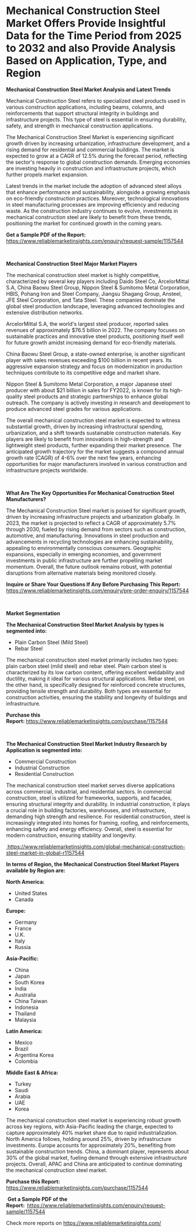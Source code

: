 <p><h1>Mechanical Construction Steel Market Offers Provide Insightful Data for the Time Period from 2025 to 2032 and also Provide Analysis Based on Application, Type, and Region</h1></p><p><strong>Mechanical Construction Steel Market Analysis and Latest Trends</strong></p>
<p><p>Mechanical Construction Steel refers to specialized steel products used in various construction applications, including beams, columns, and reinforcements that support structural integrity in buildings and infrastructure projects. This type of steel is essential in ensuring durability, safety, and strength in mechanical construction applications.</p><p>The Mechanical Construction Steel Market is experiencing significant growth driven by increasing urbanization, infrastructure development, and a rising demand for residential and commercial buildings. The market is expected to grow at a CAGR of 12.5% during the forecast period, reflecting the sector's response to global construction demands. Emerging economies are investing heavily in construction and infrastructure projects, which further propels market expansion. </p><p>Latest trends in the market include the adoption of advanced steel alloys that enhance performance and sustainability, alongside a growing emphasis on eco-friendly construction practices. Moreover, technological innovations in steel manufacturing processes are improving efficiency and reducing waste. As the construction industry continues to evolve, investments in mechanical construction steel are likely to benefit from these trends, positioning the market for continued growth in the coming years.</p></p>
<p><strong>Get a Sample PDF of the Report:&nbsp;</strong> <a href="https://www.reliablemarketinsights.com/enquiry/request-sample/1157544?utm_campaign=3036&utm_medium=2&utm_source=Github&utm_content=ia&utm_term=21032025&utm_id=mechanical-construction-steel">https://www.reliablemarketinsights.com/enquiry/request-sample/1157544</a></p>
<p>&nbsp;</p>
<p><strong>Mechanical Construction Steel Major Market Players</strong></p>
<p><p>The mechanical construction steel market is highly competitive, characterized by several key players including Daido Steel Co, ArcelorMittal S.A, China Baowu Steel Group, Nippon Steel & Sumitomo Metal Corporation, HBIS, Pohang Iron and Steel Company, Jiangsu Shagang Group, Ansteel, JFE Steel Corporation, and Tata Steel. These companies dominate the global steel production landscape, leveraging advanced technologies and extensive distribution networks.</p><p>ArcelorMittal S.A, the world's largest steel producer, reported sales revenues of approximately $76.5 billion in 2022. The company focuses on sustainable practices and innovative steel products, positioning itself well for future growth amidst increasing demand for eco-friendly materials.</p><p>China Baowu Steel Group, a state-owned enterprise, is another significant player with sales revenues exceeding $100 billion in recent years. Its aggressive expansion strategy and focus on modernization in production techniques contribute to its competitive edge and market share.</p><p>Nippon Steel & Sumitomo Metal Corporation, a major Japanese steel producer with about $21 billion in sales for FY2022, is known for its high-quality steel products and strategic partnerships to enhance global outreach. The company is actively investing in research and development to produce advanced steel grades for various applications.</p><p>The overall mechanical construction steel market is expected to witness substantial growth, driven by increasing infrastructural spending, urbanization, and a shift towards sustainable construction materials. Key players are likely to benefit from innovations in high-strength and lightweight steel products, further expanding their market presence. The anticipated growth trajectory for the market suggests a compound annual growth rate (CAGR) of 4-6% over the next few years, enhancing opportunities for major manufacturers involved in various construction and infrastructure projects worldwide.</p></p>
<p>&nbsp;</p>
<p><strong>What Are The Key Opportunities For Mechanical Construction Steel Manufacturers?</strong></p>
<p><p>The Mechanical Construction Steel market is poised for significant growth, driven by increasing infrastructure projects and urbanization globally. In 2023, the market is projected to reflect a CAGR of approximately 5.7% through 2030, fueled by rising demand from sectors such as construction, automotive, and manufacturing. Innovations in steel production and advancements in recycling technologies are enhancing sustainability, appealing to environmentally conscious consumers. Geographic expansions, especially in emerging economies, and government investments in public infrastructure are further propelling market momentum. Overall, the future outlook remains robust, with potential disruptions from alternative materials being monitored closely.</p></p>
<p><strong>Inquire or Share Your Questions If Any Before Purchasing This Report:</strong> <a href="https://www.reliablemarketinsights.com/enquiry/pre-order-enquiry/1157544?utm_campaign=3036&utm_medium=2&utm_source=Github&utm_content=ia&utm_term=21032025&utm_id=mechanical-construction-steel">https://www.reliablemarketinsights.com/enquiry/pre-order-enquiry/1157544</a></p>
<p>&nbsp;</p>
<p><strong>Market Segmentation</strong></p>
<p><strong>The Mechanical Construction Steel Market Analysis by types is segmented into:</strong></p>
<p><ul><li>Plain Carbon Steel (Mild Steel)</li><li>Rebar Steel</li></ul></p>
<p><p>The mechanical construction steel market primarily includes two types: plain carbon steel (mild steel) and rebar steel. Plain carbon steel is characterized by its low carbon content, offering excellent weldability and ductility, making it ideal for various structural applications. Rebar steel, on the other hand, is specifically designed for reinforced concrete structures, providing tensile strength and durability. Both types are essential for construction activities, ensuring the stability and longevity of buildings and infrastructure.</p></p>
<p><strong>Purchase this Report:&nbsp;</strong><a href="https://www.reliablemarketinsights.com/purchase/1157544?utm_campaign=3036&utm_medium=2&utm_source=Github&utm_content=ia&utm_term=21032025&utm_id=mechanical-construction-steel">https://www.reliablemarketinsights.com/purchase/1157544</a></p>
<p>&nbsp;</p>
<p><strong>The Mechanical Construction Steel Market Industry Research by Application is segmented into:</strong></p>
<p><ul><li>Commercial Construction</li><li>Industrial Construction</li><li>Residential Construction</li></ul></p>
<p><p>The mechanical construction steel market serves diverse applications across commercial, industrial, and residential sectors. In commercial construction, steel is utilized for frameworks, supports, and facades, ensuring structural integrity and durability. In industrial construction, it plays a crucial role in building factories, warehouses, and infrastructure, demanding high strength and resilience. For residential construction, steel is increasingly integrated into homes for framing, roofing, and reinforcements, enhancing safety and energy efficiency. Overall, steel is essential for modern construction, ensuring stability and longevity.</p></p>
<p><a href="https://www.reliablemarketinsights.com/global-mechanical-construction-steel-market-in-global-r1157544?utm_campaign=3036&utm_medium=2&utm_source=Github&utm_content=ia&utm_term=21032025&utm_id=mechanical-construction-steel">&nbsp;https://www.reliablemarketinsights.com/global-mechanical-construction-steel-market-in-global-r1157544</a></p>
<p><strong>In terms of Region, the Mechanical Construction Steel Market Players available by Region are:</strong></p>
<p>
    <p> <strong> North America: </strong>
        <ul>
            <li>United States</li>
            <li>Canada</li>
        </ul>
        </p> 
    <p> <strong> Europe: </strong>
        <ul>
            <li>Germany</li>
            <li>France</li>
            <li>U.K.</li>
            <li>Italy</li>
            <li>Russia</li>
        </ul>
        </p> 
    <p> <strong> Asia-Pacific: </strong>
        <ul>
            <li>China</li>
            <li>Japan</li>
            <li>South Korea</li>
            <li>India</li>
            <li>Australia</li>
            <li>China Taiwan</li>
            <li>Indonesia</li>
            <li>Thailand</li>
            <li>Malaysia</li>
        </ul>
        </p> 
    <p> <strong> Latin America: </strong>
        <ul>
            <li>Mexico</li>
            <li>Brazil</li>
            <li>Argentina Korea</li>
            <li>Colombia</li>
        </ul>
        </p> 
    <p> <strong> Middle East & Africa: </strong>
        <ul>
            <li>Turkey</li>
            <li>Saudi</li>
            <li>Arabia</li>
            <li>UAE</li>
            <li>Korea</li>
        </ul>
    </p>
    </p>
<p><p>The mechanical construction steel market is experiencing robust growth across key regions, with Asia-Pacific leading the charge, expected to capture approximately 40% market share due to rapid industrialization. North America follows, holding around 25%, driven by infrastructure investments. Europe accounts for approximately 20%, benefiting from sustainable construction trends. China, a dominant player, represents about 30% of the global market, fueling demand through extensive infrastructure projects. Overall, APAC and China are anticipated to continue dominating the mechanical construction steel market.</p></p>
<p><strong>Purchase this Report: </strong><a href="https://www.reliablemarketinsights.com/purchase/1157544?utm_campaign=3036&utm_medium=2&utm_source=Github&utm_content=ia&utm_term=21032025&utm_id=mechanical-construction-steel">https://www.reliablemarketinsights.com/purchase/1157544</a></p>
<p>&nbsp;<strong>Get a Sample PDF of the Report:&nbsp;&nbsp;</strong><a href="https://www.reliablemarketinsights.com/enquiry/request-sample/1157544?utm_campaign=3036&utm_medium=2&utm_source=Github&utm_content=ia&utm_term=21032025&utm_id=mechanical-construction-steel">https://www.reliablemarketinsights.com/enquiry/request-sample/1157544</a></p>
<p><strong></strong></p>
<p>Check more reports on <a href="https://www.reliablemarketinsights.com/?utm_campaign=3036&utm_medium=2&utm_source=Github&utm_content=ia&utm_term=21032025&utm_id=mechanical-construction-steel">https://www.reliablemarketinsights.com/</a></p>